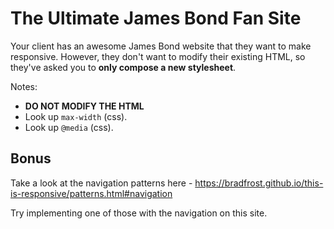 # The Ultimate James Bond Fan Site

Your client has an awesome James Bond website that they want to make responsive. However, they don't want to modify their existing HTML, so they've asked you to **only compose a new stylesheet**.

Notes:

- **DO NOT MODIFY THE HTML**
- Look up `max-width` (css).
- Look up `@media` (css).

## Bonus

Take a look at the navigation patterns here - https://bradfrost.github.io/this-is-responsive/patterns.html#navigation

Try implementing one of those with the navigation on this site.
